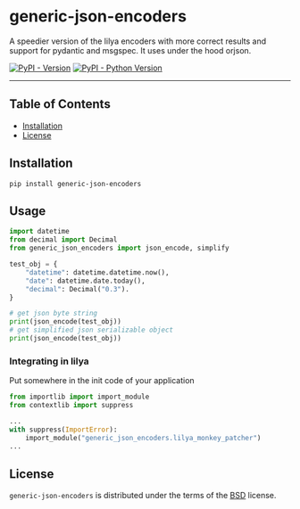 # generic-json-encoders

A speedier version of the lilya encoders with more correct results and support for pydantic and msgspec.
It uses under the hood orjson.

[![PyPI - Version](https://img.shields.io/pypi/v/generic-json-encoders.svg)](https://pypi.org/project/generic-json-encoders)
[![PyPI - Python Version](https://img.shields.io/pypi/pyversions/generic-json-encoders.svg)](https://pypi.org/project/generic-json-encoders)

-----

## Table of Contents

- [Installation](#installation)
- [License](#license)

## Installation

```console
pip install generic-json-encoders
```

## Usage

``` python
import datetime
from decimal import Decimal
from generic_json_encoders import json_encode, simplify

test_obj = {
    "datetime": datetime.datetime.now(),
    "date": datetime.date.today(),
    "decimal": Decimal("0.3").
}

# get json byte string
print(json_encode(test_obj))
# get simplified json serializable object
print(json_encode(test_obj))
```

### Integrating in lilya

Put somewhere in the init code of your application

``` python
from importlib import import_module
from contextlib import suppress

...
with suppress(ImportError):
    import_module("generic_json_encoders.lilya_monkey_patcher")
...

```


## License

`generic-json-encoders` is distributed under the terms of the [BSD](https://spdx.org/licenses/BSD-3-Clause.html) license.
